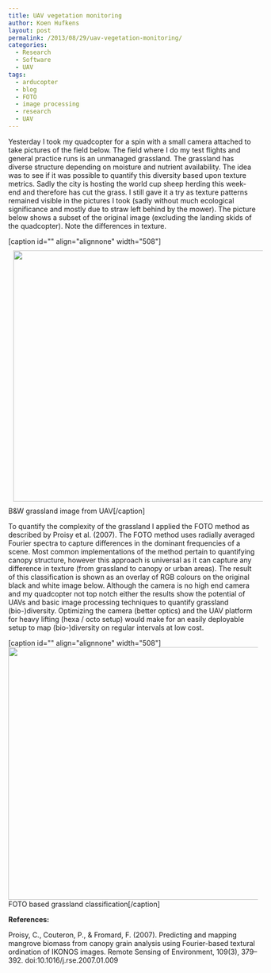```yaml
---
title: UAV vegetation monitoring
author: Koen Hufkens
layout: post
permalink: /2013/08/29/uav-vegetation-monitoring/
categories:
  - Research
  - Software
  - UAV
tags:
  - arducopter
  - blog
  - FOTO
  - image processing
  - research
  - UAV
---
```

Yesterday I took my quadcopter for a spin with a small camera attached to take pictures of the field below. The field where I do my test flights and general practice runs is an unmanaged grassland. The grassland has diverse structure depending on moisture and nutrient availability. The idea was to see if it was possible to quantify this diversity based upon texture metrics. Sadly the city is hosting the world cup sheep herding this week-end and therefore has cut the grass. I still gave it a try as texture patterns remained visible in the pictures I took (sadly without much ecological significance and mostly due to straw left behind by the mower). The picture below shows a subset of the original image (excluding the landing skids of the quadcopter). Note the differences in texture.

[caption id="" align="alignnone" width="508"]<img style="margin: 10px;" src="http://farm4.staticflickr.com/3672/9620890672_952b0fe937_o.png" alt="" width="508" height="506" /> B&amp;W grassland image from UAV[/caption]

To quantify the complexity of the grassland I applied the FOTO method as described by Proisy et al. (2007). The FOTO method uses radially averaged Fourier spectra to capture differences in the dominant frequencies of a scene. Most common implementations of the method pertain to quantifying canopy structure, however this approach is universal as it can capture any difference in texture (from grassland to canopy or urban areas). The result of this classification is shown as an overlay of RGB colours on the original black and white image below. Although the camera is no high end camera and my quadcopter not top notch either the results show the potential of UAVs and basic image processing techniques to quantify grassland (bio-)diversity. Optimizing the camera (better optics) and the UAV platform for heavy lifting (hexa / octo setup) would make for an easily deployable setup to map (bio-)diversity on regular intervals at low cost.

[caption id="" align="alignnone" width="508"]<img src="http://farm8.staticflickr.com/7346/9620890872_2a6c214e78_o.png" alt="" width="508" height="509" /> FOTO based grassland classification[/caption]

<strong>References:</strong>

Proisy, C., Couteron, P., &amp; Fromard, F. (2007). Predicting and mapping mangrove biomass from canopy grain analysis using Fourier-based textural ordination of IKONOS images. Remote Sensing of Environment, 109(3), 379–392. doi:10.1016/j.rse.2007.01.009

&nbsp;